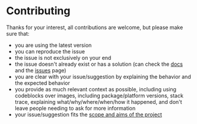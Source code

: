 <!-- omit in toc -->
# Contributing

Thanks for your interest, all contributions are welcome, but please make sure that:

- you are using the latest version
- you can reproduce the issue
- the issue is not exclusively on your end
- the issue doesn't already exist or has a solution (can check the [docs](./docs) and the [issues](https://github.com/serhankileci/system-panda/issues) page)
- you are clear with your issue/suggestion by explaining the behavior and the expected behavior
- you provide as much relevant context as possible, including using codeblocks over images, including package/platform versions, stack trace, explaining what/why/where/when/how it happened, and don't leave people needing to ask for more information
- your issue/suggestion fits the [scope and aims of the project](./README.md#Scope+and+Aims)
